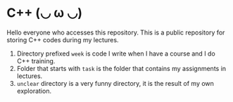 # C++ (◡ ω ◡)

Hello everyone who accesses this repository. This is a public repository for storing C++ codes during my lectures.

1. Directory prefixed `week` is code I write when I have a course and I do C++ training.
2. Folder that starts with `task` is the folder that contains my assignments in lectures.
3. `unclear` directory is a very funny directory, it is the result of my own exploration.
